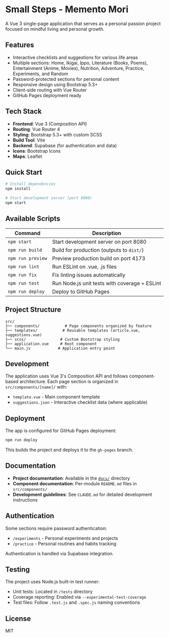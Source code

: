 # Small Steps - Memento Mori

A Vue 3 single-page application that serves as a personal passion project focused on mindful living and personal growth.

## Features

- Interactive checklists and suggestions for various life areas
- Multiple sections: Home, Ikigai, Ippo, Literature (Books, Poems), Entertainment (Anime, Movies), Nutrition, Adventure, Practice, Experiments, and Random
- Password-protected sections for personal content
- Responsive design using Bootstrap 5.3+
- Client-side routing with Vue Router
- GitHub Pages deployment ready

## Tech Stack

- **Frontend**: Vue 3 (Composition API)
- **Routing**: Vue Router 4
- **Styling**: Bootstrap 5.3+ with custom SCSS
- **Build Tool**: Vite
- **Backend**: Supabase (for authentication and data)
- **Icons**: Bootstrap Icons
- **Maps**: Leaflet

## Quick Start

```sh
# Install dependencies
npm install

# Start development server (port 8080)
npm start
```

## Available Scripts

| Command | Description |
|---------|-------------|
| `npm start` | Start development server on port 8080 |
| `npm run build` | Build for production (outputs to `dist/`) |
| `npm run preview` | Preview production build on port 4173 |
| `npm run lint` | Run ESLint on .vue, .js files |
| `npm run fix` | Fix linting issues automatically |
| `npm run test` | Run Node.js unit tests with coverage + ESLint |
| `npm run deploy` | Deploy to GitHub Pages |

## Project Structure

```
src/
├── components/           # Page components organized by feature
├── templates/           # Reusable templates (article.vue, suggestions.vue)
├── scss/               # Custom Bootstrap styling
├── application.vue     # Root component
└── main.js            # Application entry point
```

## Development

The application uses Vue 3's Composition API and follows component-based architecture. Each page section is organized in `src/components/[name]/` with:

- `template.vue` - Main component template
- `suggestions.json` - Interactive checklist data (where applicable)

## Deployment

The app is configured for GitHub Pages deployment:

```sh
npm run deploy
```

This builds the project and deploys it to the `gh-pages` branch.

## Documentation

- **Project documentation**: Available in the [`docs/`](docs) directory
- **Component documentation**: Per-module `README.md` files in `src/components/`
- **Development guidelines**: See `CLAUDE.md` for detailed development instructions

## Authentication

Some sections require password authentication:
- `/experiments` - Personal experiments and projects
- `/practice` - Personal routines and habits tracking

Authentication is handled via Supabase integration.

## Testing

The project uses Node.js built-in test runner:
- Unit tests: Located in `/tests` directory
- Coverage reporting: Enabled via `--experimental-test-coverage`
- Test files: Follow `.test.js` and `.spec.js` naming conventions

## License

MIT
